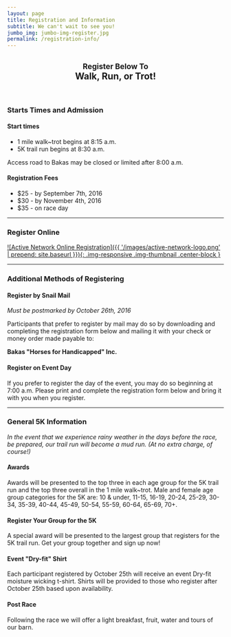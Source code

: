 ```yaml
---
layout: page
title: Registration and Information
subtitle: We can't wait to see you!
jumbo_img: jumbo-img-register.jpg
permalink: /registration-info/
---
```


<header class="container">
	<div class="page-header">
		<h2 class="text-center">
			<small>
				Register Below To
			</small>
			<br>
			Walk, Run, or Trot!
		</h2>
	</div>
</header>


### Starts Times and Admission

#### Start times

* 1 mile walk~trot begins at 8:15 a.m.
* 5K trail run begins at 8:30 a.m.

Access road to Bakas may be closed or limited after 8:00 a.m.

#### Registration Fees

* $25 - by September 7﻿th, 2016﻿
* $30 - by November 4th, 2016
* $35 - on race day

<hr>

### Register Online

<a href="http://www.active.com/tampa-fl/running/trail-heads/5k-bakas-charity-trail-run-and-1-mile-fun-walk-trot-2016?int=">
![Active Network Online Registration]({{ '/images/active-network-logo.png' | prepend: site.baseurl }}){: .img-responsive .img-thumbnail .center-block }
</a>

<hr>

### Additional Methods of Registering

#### Register by Snail Mail

_Must be postmarked by October 26th, 2016_

Participants that prefer to register by mail may do so by downloading and completing the registration form below and mailing it with your check or money order made payable to:

__Bakas "Horses for Handicapped" Inc.__

#### Register on Event Day

If you prefer to register the day of the event, you may do so beginning at 7:00 a.m.  Please print and complete the registration form below and bring it with you when you register.

<hr>

### General 5K Information

_In the event that we experience rainy weather in the days before the race, be prepared, our trail run will become a mud run.  (At no extra charge, of course!)_

#### Awards

Awards will be presented to the top three in each age group for the 5K trail run and the top three overall in the 1 mile walk~trot.  Male and female age group categories for the 5K are:  10 & under, 11-15, 16-19, 20-24, 25-29, 30-34, 35-39, 40-44, 45-49, 50-54, 55-59, 60-64, 65-69, 70+.

#### Register Your Group for the 5K

A special award will be presented to the largest group that registers for the 5K trail run.  Get your group together and sign up now!

#### Event "Dry-fit" Shirt

Each participant registered by October 25th will receive an event Dry-fit moisture wicking t-shirt.  Shirts will be provided to those who register after October 25th based upon availability.  

#### Post Race

Following the race we will offer a light breakfast, fruit, water and tours of our barn.

